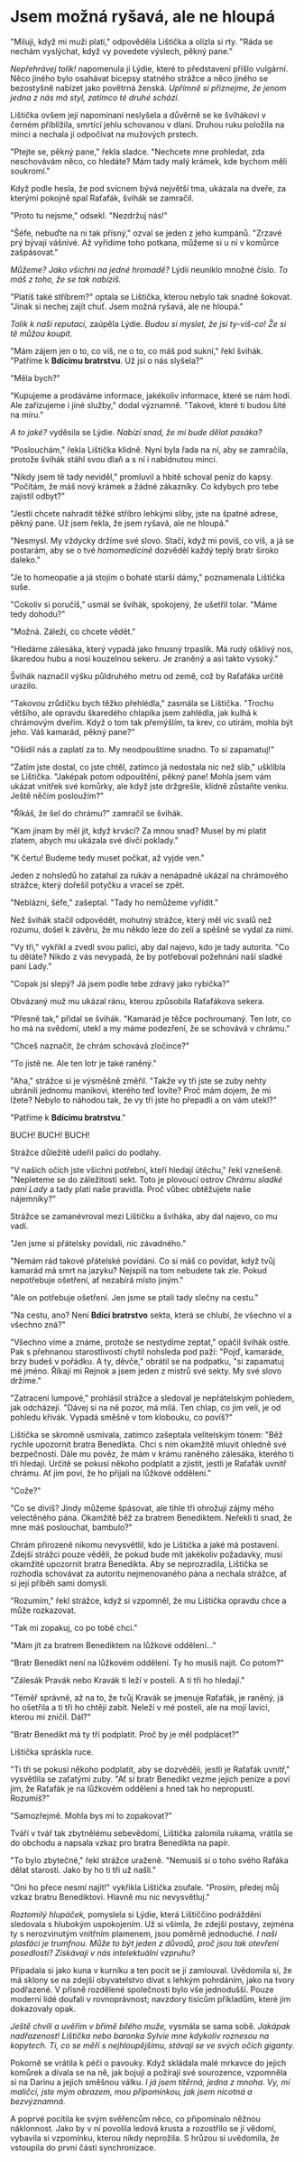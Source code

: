 # Jsem možná ryšavá, ale ne hloupá

"Miluji, když mi muži platí," odpověděla Lištička a olízla si rty. "Ráda se nechám vyslýchat, když vy povedete výslech, pěkný pane."

*Nepřehrávej tolik!* napomenula ji Lýdie, které to představení přišlo vulgární. Něco jiného bylo osahávat bicepsy statného strážce a něco jiného se bezostyšně nabízet jako povětrná ženská. *Upřímně si přiznejme, že jenom jedna z nás má styl, zatímco té druhé schází.*

Lištička ovšem její napomínaní neslyšela a důvěrně se ke švihákovi v černém přiblížila, smrtící jehlu schovanou v dlani. Druhou ruku položila na minci a nechala ji odpočívat na mužových prstech.

"Ptejte se, pěkný pane," řekla sladce. "Nechcete mne prohledat, zda neschovávám něco, co hledáte? Mám tady malý krámek, kde bychom měli soukromí."

Když podle hesla, že pod svícnem bývá největší tma, ukázala na dveře, za kterými pokojně spal Raťafák, švihák se zamračil.

"Proto tu nejsme," odsekl. "Nezdržuj nás!"

"Šéfe, nebuďte na ni tak přísný," ozval se jeden z jeho kumpánů. "Zrzavé prý bývají vášnivé. Až vyřídíme toho potkana, můžeme si u ní v komůrce zašpásovat."

*Můžeme? Jako všichni na jedné hromadě?* Lýdii neuniklo množné číslo. *To máš z toho, že se tak nabízíš.*

"Platíš také stříbrem?" optala se Lištička, kterou nebylo tak snadné šokovat. "Jinak si nechej zajít chuť. Jsem možná ryšavá, ale ne hloupá."

*Tolik k naší reputaci,* zaúpěla Lýdie. *Budou si myslet, že jsi ty-víš-co! Že si tě můžou koupit.*

"Mám zájem jen o to, co víš, ne o to, co máš pod sukní," řekl švihák. "Patříme k **Bdícímu bratrstvu**. Už jsi o nás slyšela?"

"Měla bych?"

"Kupujeme a prodáváme informace, jakékoliv informace, které se nám hodí. Ale zařizujeme i jiné služby," dodal významně. "Takové, které ti budou šité na míru."

*A to jaké?* vyděsila se Lýdie. *Nabízí snad, že mi bude dělat pasáka?*

"Poslouchám," řekla Lištička klidně. Nyní byla řada na ní, aby se zamračila, protože švihák stáhl svou dlaň a s ní i nabídnutou minci.

"Nikdy jsem tě tady neviděl," promluvil a hbitě schoval peníz do kapsy. "Počítám, že máš nový krámek a žádné zákazníky. Co kdybych pro tebe zajistil odbyt?"

"Jestli chcete nahradit těžké stříbro lehkými sliby, jste na špatné adrese, pěkný pane. Už jsem řekla, že jsem ryšavá, ale ne hloupá."

"Nesmysl. My vždycky držíme své slovo. Stačí, když mi povíš, co víš, a já se postarám, aby se o tvé *homomedicíně* dozvěděl každý teplý bratr široko daleko."

"Je to homeopatie a já stojím o bohaté starší dámy," poznamenala Lištička suše.

"Cokoliv si poručíš," usmál se švihák, spokojený, že ušetřil tolar. "Máme tedy dohodu?"

"Možná. Záleží, co chcete vědět."

"Hledáme zálesáka, který vypadá jako hnusný trpaslík. Má rudý ošklivý nos, škaredou hubu a nosí kouzelnou sekeru. Je zraněný a asi takto vysoký."

Švihák naznačil výšku půldruhého metru od země, což by Raťafáka určitě urazilo.

"Takovou zrůdičku bych těžko přehlédla," zasmála se Lištička. "Trochu většího, ale opravdu škaredého chlapíka jsem zahlédla, jak kulhá k chrámovým dveřím. Když o tom tak přemýšlím, ta krev, co utírám, mohla být jeho. Váš kamarád, pěkný pane?"

"Ošidil nás a zaplatí za to. My neodpouštíme snadno. To si zapamatuj!"

"Zatím jste dostal, co jste chtěl, zatímco já nedostala nic než slib," ušklíbla se Lištička. "Jaképak potom odpouštění, pěkný pane! Mohla jsem vám ukázat vnitřek své komůrky, ale když jste držgrešle, klidně zůstaňte venku. Ještě něčím posloužím?"

"Říkáš, že šel do chrámu?" zamračil se švihák.

"Kam jinam by měl jít, když krvácí? Za mnou snad? Musel by mi platit zlatem, abych mu ukázala své dívčí poklady."

"K čertu! Budeme tedy muset počkat, až vyjde ven."

Jeden z nohsledů ho zatahal za rukáv a nenápadně ukázal na chrámového strážce, který dořešil potyčku a vracel se zpět.

"Neblázni, šéfe,"  zašeptal. "Tady ho nemůžeme vyřídit."

Než švihák stačil odpovědět, mohutný strážce, který měl víc svalů než rozumu, došel k závěru, že mu někdo leze do zelí a spěšně se vydal za nimi.

"Vy tři," vykřikl a zvedl svou palici, aby dal najevo, kdo je tady autorita. "Co tu děláte? Nikdo z vás nevypadá, že by potřeboval požehnání naší sladké paní Lady."

"Copak jsi slepý? Já jsem podle tebe zdravý jako rybička?"

Obvázaný muž mu ukázal ránu, kterou způsobila Raťafákova sekera.

"Přesně tak," přidal se švihák. "Kamarád je těžce pochroumaný. Ten lotr, co ho má na svědomí, utekl a my máme podezření, že se schovává v chrámu."

"Chceš naznačit, že chrám schovává zločince?"

"To jistě ne. Ale ten lotr je také raněný."

"Aha," strážce si je výsměšně změřil. "Takže vy tři jste se zuby nehty ubránili jednomu maníkovi, kterého teď lovíte? Proč mám dojem, že mi lžete? Nebylo to náhodou tak, že vy tři jste ho přepadli a on vám utekl?"

"Patříme k **Bdícímu bratrstvu**."

BUCH! BUCH! BUCH!

Strážce důležitě udeřil palicí do podlahy.

"V našich očích jste všichni potřební, kteří hledají útěchu," řekl vznešeně. "Nepleteme se do záležitostí sekt. Toto je plovoucí ostrov *Chrámu sladké paní Lady* a tady platí naše pravidla. Proč vůbec obtěžujete naše nájemníky?"

Strážce se zamanévroval mezi Lištičku a šviháka, aby dal najevo, co mu vadí.

"Jen jsme si přátelsky povídali, nic závadného."

"Nemám rád takové přátelské povídání. Co si máš co povídat, když tvůj kamarád má smrt na jazyku? Nejspíš na tom nebudete tak zle. Pokud nepotřebuje ošetření, ať nezabírá místo jiným."

"Ale on potřebuje ošetření. Jen jsme se ptali tady slečny na cestu."

"Na cestu, ano? Není **Bdící bratrstvo** sekta, která se chlubí, že všechno ví a všechno zná?"

"Všechno víme a známe, protože se nestydíme zeptat," opáčil švihák ostře. Pak s přehnanou starostlivostí chytil nohsleda pod paží: "Pojď, kamaráde, brzy budeš v pořádku. A ty, děvče," obrátil se na podpatku, "si zapamatuj mé jméno. Říkají mi Rejnok a jsem jeden z mistrů své sekty. My své slovo držíme."

"Zatracení lumpové," prohlásil strážce a sledoval je nepřátelským pohledem, jak odcházejí. "Dávej si na ně pozor, má milá. Ten chlap, co jim velí, je od pohledu křivák. Vypadá směšně v tom klobouku, co povíš?"

Lištička se skromně usmívala, zatímco zašeptala velitelským tónem: "Běž rychle upozornit bratra Benedikta. Chci s ním okamžitě mluvit ohledně své bezpečnosti. Dále mu pověz, že mám v krámu raněného zálesáka, kterého ti tři hledají. Určitě se pokusí někoho podplatit a zjistit, jestli je Raťafák uvnitř chrámu. Ať jim poví, že ho přijali na lůžkové oddělení."

"Cože?"

"Co se divíš? Jindy můžeme špásovat, ale tihle tři ohrožují zájmy mého velectěného pána. Okamžitě běž za bratrem Benediktem. Neřekli ti snad, že mne máš poslouchat, bambulo?"

Chrám přirozeně nikomu nevysvětlil, kdo je Lištička a jaké má postavení. Zdejší strážci pouze věděli, že pokud bude mít jakékoliv požadavky, musí okamžitě upozornit bratra Benedikta. Aby se neprozradila, Lištička se rozhodla schovávat za autoritu nejmenovaného pána a nechala strážce, ať si její příběh sami domyslí.

"Rozumím," řekl strážce, když si vzpomněl, že mu Lištička opravdu chce a může rozkazovat.

"Tak mi zopakuj, co po tobě chci."

"Mám jít za bratrem Benediktem na lůžkové oddělení..."

"Bratr Benedikt není na lůžkovém oddělení. Ty ho musíš najít. Co potom?"

"Zálesák Pravák nebo Kravák ti leží v posteli. A ti tři ho hledají."

"Téměř správně, až na to, že tvůj Kravák se jmenuje Raťafák, je raněný, já ho ošetřila a ti tři ho chtějí zabít. Neleží v mé posteli, ale na mojí lavici, kterou mi zničil. Dál?"

"Bratr Benedikt má ty tři podplatit. Proč by je měl podplácet?"

Lištička spráskla ruce.

"Ti tři se pokusí někoho podplatit, aby se dozvěděli, jestli je Raťafák uvnitř," vysvětlila se zaťatými zuby. "Ať si bratr Benedikt vezme jejich peníze a poví jim, že Raťafák je na lůžkovém oddělení a hned tak ho nepropustí. Rozumíš?"

"Samozřejmě. Mohla bys mi to zopakovat?"

Tváří v tvář tak zbytnělému sebevědomí, Lištička zalomila rukama, vrátila se do obchodu a napsala vzkaz pro bratra Benedikta na papír.

"To bylo zbytečné," řekl strážce uraženě. "Nemusíš si o toho svého Rafáka dělat starosti. Jako by ho ti tři už našli."

"Oni ho přece nesmí najít!" vykřikla Lištička zoufale. "Prosím, předej můj vzkaz bratru Benediktovi. Hlavně mu nic nevysvětluj."

*Roztomilý hlupáček,* pomyslela si Lýdie, která Lištiččino podráždění sledovala s hlubokým uspokojením. Už si všimla, že zdejší postavy, zejména ty s nerozvinutým vnitřním plamenem, jsou poměrně jednoduché. *I naši plasťáci je trumfnou. Může to být jeden z důvodů, proč jsou tak otevření posedlosti? Získávají v nás intelektuální vzpruhu?*

Připadala si jako kuna v kurníku a ten pocit se jí zamlouval. Uvědomila si, že má sklony se na zdejší obyvatelstvo dívat s lehkým pohrdáním, jako na tvory podřazené. V přísně rozdělené společnosti bylo vše jednodušší. Pouze moderní lidé doufali v rovnoprávnost; navzdory tisícům příkladům, které jim dokazovaly opak.

*Ještě chvíli a uvěřím v břímě bílého muže,* vysmála se sama sobě. *Jakápak nadřazenost! Lištička nebo baronka Sylvie mne kdykoliv roznesou na kopytech. Ti, co se měří s nejhloupějšímu, stávají se ve svých očích giganty.*

Pokorně se vrátila k péči o pavouky. Když skládala malé mrkavce do jejich komůrek a dívala se na ně, jak bojují a požírají své sourozence, vzpomněla si na Darinu a jejich směšnou válku. *I já jsem titěrná, jedna z mnoha. Vy, mí maličcí, jste mým obrazem, mou připomínkou, jak jsem nicotná a bezvýznamná.*

A poprvé pocítila ke svým svěřencům něco, co připomínalo něžnou náklonnost. Jako by v ní povolila ledová krusta a rozostřilo se jí vědomí, vybavila si vzpomínku, kterou nikdy neprožila. S hrůzou si uvědomila, že vstoupila do první části synchronizace. 

